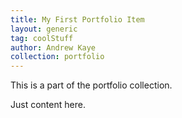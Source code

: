 ```yaml
---
title: My First Portfolio Item
layout: generic
tag: coolStuff
author: Andrew Kaye
collection: portfolio
---
```


This is a part of the portfolio collection. 

Just content here.